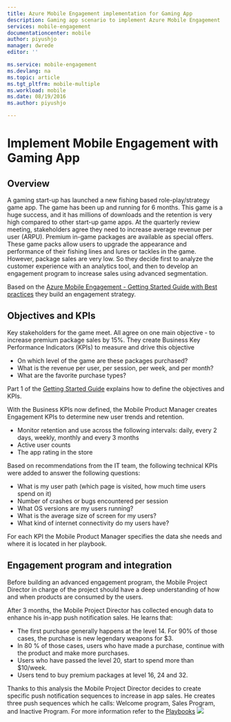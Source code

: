 ```yaml
---
title: Azure Mobile Engagement implementation for Gaming App
description: Gaming app scenario to implement Azure Mobile Engagement
services: mobile-engagement
documentationcenter: mobile
author: piyushjo
manager: dwrede
editor: ''

ms.service: mobile-engagement
ms.devlang: na
ms.topic: article
ms.tgt_pltfrm: mobile-multiple
ms.workload: mobile
ms.date: 08/19/2016
ms.author: piyushjo

---
```

# Implement Mobile Engagement with Gaming App
## Overview
A gaming start-up has launched a new fishing based role-play/strategy game app. The game has been up and running for 6 months. This game is a huge success, and it has millions of downloads and the retention is very high compared to other start-up game apps. At the quarterly review meeting, stakeholders agree they need to increase average revenue per user (ARPU). Premium in-game packages are available as special offers. These game packs allow users to upgrade the appearance and performance of their fishing lines and lures or tackles in the game. However, package sales are very low. So they decide first to analyze the customer experience with an analytics tool, and then to develop an engagement program to increase sales using advanced segmentation.

Based on the [Azure Mobile Engagement - Getting Started Guide with Best practices](mobile-engagement-getting-started-best-practices.md) they build an engagement strategy.

## Objectives and KPIs
Key stakeholders for the game meet. All agree on one main objective - to increase premium package sales by 15%. They create Business Key Performance Indicators (KPIs) to measure and drive this objective

* On which level of the game are these packages purchased?
* What is the revenue per user, per session, per week, and per month?
* What are the favorite purchase types?

Part 1 of the [Getting Started Guide](mobile-engagement-getting-started-best-practices.md) explains how to define the objectives and KPIs. 

With the Business KPIs now defined, the Mobile Product Manager creates Engagement KPIs to determine new user trends and retention.

* Monitor retention and use across the following intervals: daily, every 2 days, weekly, monthly and every 3 months
* Active user counts
* The app rating in the store

Based on recommendations from the IT team, the following technical KPIs were added to answer the following questions:

* What is my user path (which page is visited, how much time users spend on it)
* Number of crashes or bugs encountered per session
* What OS versions are my users running?
* What is the average size of screen for my users?
* What kind of internet connectivity do my users have?

For each KPI the Mobile Product Manager specifies the data she needs and where it is located in her playbook.

## Engagement program and integration
Before building an advanced engagement program, the Mobile Project Director in charge of the project should have a deep understanding of how and when products are consumed by the users.

After 3 months, the Mobile Project Director has collected enough data to enhance his in-app push notification sales. He learns that:

* The first purchase generally happens at the level 14. For 90% of those cases, the purchase is new legendary weapons for $3.
* In 80 % of those cases, users who have made a purchase, continue with the product and make more purchases.
* Users who have passed the level 20, start to spend more than $10/week.
* Users tend to buy premium packages at level 16, 24 and 32.

Thanks to this analysis the Mobile Project Director decides to create specific push notification sequences to increase in app sales. He creates three push sequences which he calls: Welcome program, Sales Program, and Inactive Program. For more information refer to the [Playbooks](https://github.com/Azure/azure-mobile-engagement-samples/tree/master/Playbooks)
    ![][1]

<!--Image references-->

[1]: ./media/mobile-engagement-game-scenario/notification-scenario.png

<!--Link references-->
